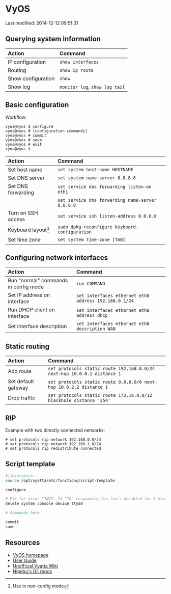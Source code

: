 # VyOS

Last modified: 2014-12-12 09:51:31

## Querying system information

| Action             | Command                        |
| :---               | :---                           |
| IP configuration   | `show interfaces`              |
| Routing            | `show ip route`                |
| Show configuration | `show`                         |
| Show log           | `monitor log`, `show log tail` |

## Basic configuration

Workflow:

```Shell
vyos@vyos $ configure
vyos@vyos # [configuration commands]
vyos@vyos # commit
vyos@vyos # save
vyos@vyos # exit
vyos@vyos $
```

| Action              | Command                                          |
| :---                | :---                                             |
| Set host name       | `set system host-name HOSTNAME`                  |
| Set DNS server      | `set system name-server 8.8.8.8`                 |
| Set DNS forwarding  | `set service dns forwarding listen-on eth1`      |
|                     | `set service dns forwarding name-server 8.8.8.8` |
| Turn on SSH access  | `set service ssh listen-address 0.0.0.0`         |
| Keyboard layout[^1] | `sudo dpkg-reconfigure keyboard-configuration`   |
| Set time zone       | `set system time-zone [TAB]`                     |

[^1]: Use in non-config mode

## Configuring network interfaces

| Action                               | Command                                               |
| :---                                 | :---                                                  |
| Run "normal" commands in config mode | `run COMMAND`                                         |
| Set IP address on interface          | `set interfaces ethernet eth0 address 192.168.0.1/24` |
| Run DHCP client on interface         | `set interfaces ethernet eth0 address dhcp`           |
| Set interface description            | `set interfaces ethernet eth0 description WAN`        |

## Static routing

| Action              | Command                                                                  |
| :---                | :---                                                                     |
| Add route           | `set protocols static route 192.168.0.0/24 next-hop 10.0.0.1 distance 1` |
| Set default gateway | `set protocols static route 0.0.0.0/0 next-hop 10.0.2.2 distance 1`      |
| Drop traffic        | `set protocols static route 172.16.0.0/12 blackhole distance '254'`      |

## RIP

Example with two directly connected networks:

```Shell
# set protocols rip network 192.168.0.0/24
# set protocols rip network 192.168.1.0/24
# set protocols rip redistribute connected
```

## Script template

```Bash
#!/bin/vbash
source /opt/vyatta/etc/functions/script-template

configure

# Fix for error "INIT: Id "TO" respawning too fast: disabled for 5 minutes"
delete system console device ttyS0

# Commands here

commit
save
```

## Resources

* [VyOS homepage](http://vyos.net/)
* [User Guide](http://vyos.net/wiki/User_Guide)
* [Unofficial Vyatta Wiki](http://wiki.het.net/)
* [Higebu's Git repos](https://github.com/higebu?tab=repositories)

